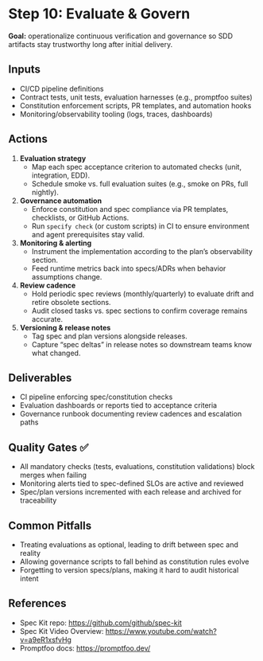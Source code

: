 # Step 10: Evaluate & Govern

**Goal:** operationalize continuous verification and governance so SDD artifacts stay trustworthy long after initial delivery.

## Inputs

- CI/CD pipeline definitions
- Contract tests, unit tests, evaluation harnesses (e.g., promptfoo suites)
- Constitution enforcement scripts, PR templates, and automation hooks
- Monitoring/observability tooling (logs, traces, dashboards)

## Actions

1. **Evaluation strategy**
   - Map each spec acceptance criterion to automated checks (unit, integration, EDD).
   - Schedule smoke vs. full evaluation suites (e.g., smoke on PRs, full nightly).
2. **Governance automation**
   - Enforce constitution and spec compliance via PR templates, checklists, or GitHub Actions.
   - Run `specify check` (or custom scripts) in CI to ensure environment and agent prerequisites stay valid.
3. **Monitoring & alerting**
   - Instrument the implementation according to the plan’s observability section.
   - Feed runtime metrics back into specs/ADRs when behavior assumptions change.
4. **Review cadence**
   - Hold periodic spec reviews (monthly/quarterly) to evaluate drift and retire obsolete sections.
   - Audit closed tasks vs. spec sections to confirm coverage remains accurate.
5. **Versioning & release notes**
   - Tag spec and plan versions alongside releases.
   - Capture “spec deltas” in release notes so downstream teams know what changed.

## Deliverables

- CI pipeline enforcing spec/constitution checks
- Evaluation dashboards or reports tied to acceptance criteria
- Governance runbook documenting review cadences and escalation paths

## Quality Gates ✅

- All mandatory checks (tests, evaluations, constitution validations) block merges when failing
- Monitoring alerts tied to spec-defined SLOs are active and reviewed
- Spec/plan versions incremented with each release and archived for traceability

## Common Pitfalls

- Treating evaluations as optional, leading to drift between spec and reality
- Allowing governance scripts to fall behind as constitution rules evolve
- Forgetting to version specs/plans, making it hard to audit historical intent

## References

- Spec Kit repo: https://github.com/github/spec-kit
- Spec Kit Video Overview: https://www.youtube.com/watch?v=a9eR1xsfvHg
- Promptfoo docs: https://promptfoo.dev/
